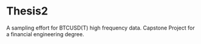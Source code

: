 # Thesis2
A sampling effort for BTCUSD(T) high frequency data. Capstone Project for a financial engineering degree.
